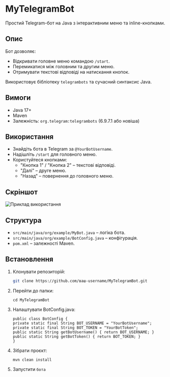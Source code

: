 # MyTelegramBot

Простий Telegram-бот на Java з інтерактивним меню та inline-кнопками.

## Опис

Бот дозволяє:
- Відкривати головне меню командою `/start`.
- Перемикатися між головним та другим меню.
- Отримувати текстові відповіді на натискання кнопок.

Використовує бібліотеку `telegrambots` та сучасний синтаксис Java.

## Вимоги

- Java 17+
- Maven
- Залежність: `org.telegram:telegrambots` (6.9.7.1 або новіша)


## Використання

- Знайдіть бота в Telegram за `@YourBotUsername`.
- Надішліть `/start` для головного меню.
- Користуйтеся кнопками:
  - "Кнопка 1" / "Кнопка 2" – текстові відповіді.
  - "Далі" – друге меню.
  - "Назад" – повернення до головного меню.

## Скріншот
![Приклад використання](/images/pryklad-vykorystannya.png)

## Структура

- `src/main/java/org/example/MyBot.java` – логіка бота.
- `src/main/java/org/example/BotConfig.java` – конфігурація.
- `pom.xml` – залежності Maven.

## Встановлення

1. Клонувати репозиторій:
   ```bash
   git clone https://github.com/ваш-username/MyTelegramBot.git  
   
2. Перейти до папки:
   ```
   cd MyTelegramBot

3. Налаштувати BotConfig.java:
    ```
   public class BotConfig {
    private static final String BOT_USERNAME = "YourBotUsername";
    private static final String BOT_TOKEN = "YourBotToken";
    public static String getBotUsername() { return BOT_USERNAME; }
    public static String getBotToken() { return BOT_TOKEN; } 
   }

4. Зібрати проєкт:
    ```
   mvn clean install

5. Запустити `бота`

